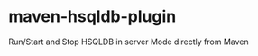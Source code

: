 maven-hsqldb-plugin
===================

Run/Start and Stop HSQLDB in server Mode directly from Maven
